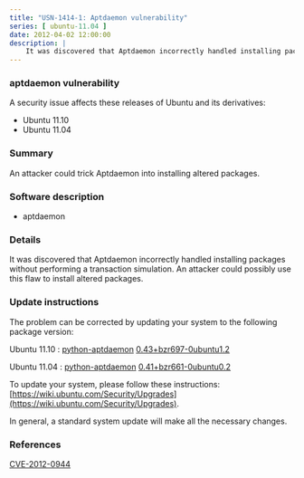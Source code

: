 ```yaml
---
title: "USN-1414-1: Aptdaemon vulnerability"
series: [ ubuntu-11.04 ]
date: 2012-04-02 12:00:00
description: |
    It was discovered that Aptdaemon incorrectly handled installing packages without performing a transaction simulation. An attacker could possibly use this flaw to install altered packages. 
--- 
```

 
### aptdaemon vulnerability

A security issue affects these releases of Ubuntu and its derivatives:

* Ubuntu 11.10
* Ubuntu 11.04

### Summary

An attacker could trick Aptdaemon into installing altered packages. 

### Software description

* aptdaemon 

### Details

It was discovered that Aptdaemon incorrectly handled installing packages without performing a transaction simulation. An attacker could possibly use this flaw to install altered packages. 

### Update instructions

The problem can be corrected by updating your system to the following package version:

Ubuntu 11.10
 : [python-aptdaemon](https://launchpad.net/ubuntu/+source/aptdaemon) <span> [0.43+bzr697-0ubuntu1.2](https://launchpad.net/ubuntu/+source/aptdaemon/0.43+bzr697-0ubuntu1.2) </span> 

Ubuntu 11.04
 : [python-aptdaemon](https://launchpad.net/ubuntu/+source/aptdaemon) <span> [0.41+bzr661-0ubuntu0.2](https://launchpad.net/ubuntu/+source/aptdaemon/0.41+bzr661-0ubuntu0.2) </span> 

To update your system, please follow these instructions: [https://wiki.ubuntu.com/Security/Upgrades](https://wiki.ubuntu.com/Security/Upgrades).

In general, a standard system update will make all the necessary changes. 

### References

 [CVE-2012-0944](http://people.ubuntu.com/~ubuntu-security/cve/CVE-2012-0944)
 
